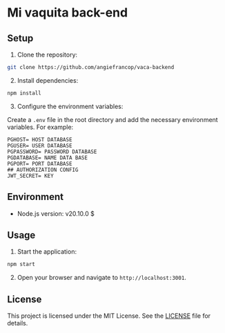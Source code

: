 
# Mi vaquita back-end

## Setup

1. Clone the repository:

  ```bash
  git clone https://github.com/angiefrancop/vaca-backend
  ```

2. Install dependencies:

  ```bash
  npm install
  ```

3. Configure the environment variables:

  Create a `.env` file in the root directory and add the necessary environment variables. For example:

  ```plaintext
  PGHOST= HOST DATABASE
  PGUSER= USER DATABASE
  PGPASSWORD= PASSWORD DATABASE
  PGDATABASE= NAME DATA BASE
  PGPORT= PORT DATABASE
  ## AUTHORIZATION CONFIG
  JWT_SECRET= KEY
  ```

## Environment

- Node.js version: v20.10.0 $

## Usage

1. Start the application:

  ```bash
  npm start
  ```

2. Open your browser and navigate to `http://localhost:3001`.

## License

This project is licensed under the MIT License. See the [LICENSE](LICENSE) file for details.